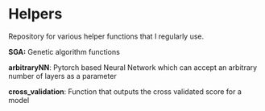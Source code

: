 # Helpers

Repository for various helper functions that I regularly use. 

**SGA:** Genetic algorithm functions

**arbitraryNN**: Pytorch based Neural Network which can accept an arbitrary number of layers as a parameter

**cross_validation**: Function that outputs the cross validated score for a model